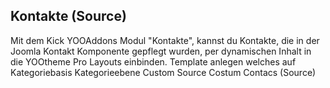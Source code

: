 ## Kontakte (Source)

Mit dem Kick YOOAddons Modul "Kontakte", kannst du Kontakte, die in der Joomla Kontakt Komponente gepflegt wurden, per dynamischen Inhalt in die YOOtheme Pro Layouts einbinden.
Template anlegen welches auf Kategoriebasis Kategorieebene Custom Source Costum Contacs (Source)

